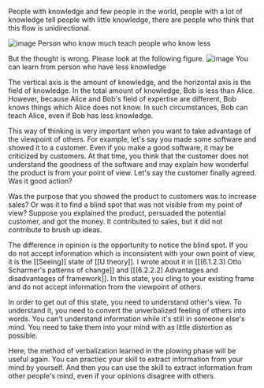 
People with knowledge and few people in the world, people with a lot of knowledge tell people with little knowledge, there are people who think that this flow is unidirectional.

![image](https://gyazo.com/7ec58923a8d2fcb4aab553fa2e142824/thumb/1000)
Person who know much teach people who know less

But the thought is wrong. Please look at the following figure.
![image](https://gyazo.com/c8966bf82b160766e2dcc82e30716323/thumb/1000)
You can learn from person who have less knowledge

The vertical axis is the amount of knowledge, and the horizontal axis is the field of knowledge. In the total amount of knowledge, Bob is less than Alice. However, because Alice and Bob's field of expertise are different, Bob knows things which Alice does not know. In such circumstances, Bob can teach Alice, even if Bob has less knowledge.

This way of thinking is very important when you want to take advantage of the viewpoint of others. For example, let's say you made some software and showed it to a customer. Even if you make a good software, it may be criticized by customers. At that time, you think that the customer does not understand the goodness of the software and may explain how wonderful the product is from your point of view. Let's say the customer finally agreed. Was it good action?

Was the purpose that you showed the product to customers was to increase sales? Or was it to find a blind spot that was not visible from my point of view? Suppose you explained the product, persuaded the potential customer, and got the money. It contributed to sales, but it did not contribute to brush up ideas.

The difference in opinion is the opportunity to notice the blind spot. If you do not accept information which is inconsistent with your own point of view, it is the [[Seeing]] state of [[U theory]]. I wrote about it in [[(6.1.2.3) Otto Scharmer's patterns of change]] and [[(6.2.2.2) Advantages and disadvantages of framework]]. In this state, you cling to your existing frame and do not accept information from the viewpoint of others.

In order to get out of this state, you need to understand other's view. To understand it, you need to convert the unverbalized feeling of others into words. You can't understand information while it's still in someone else's mind. You need to take them into your mind with as little distortion as possible.

Here, the method of verbalization learned in the plowing phase will be useful again. You can practiec your skill to extract information from your mind by yourself. And then you can use the skill to extract information from other people's mind, even if your opinions disagree with others.